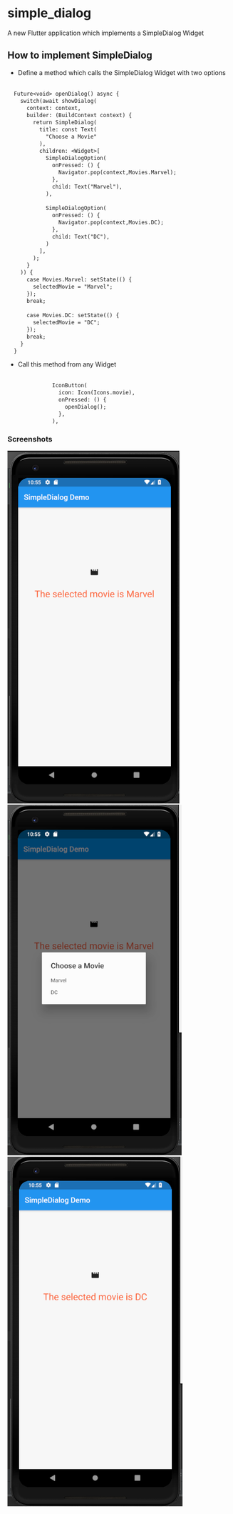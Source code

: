 # simple_dialog

A new Flutter application which implements a SimpleDialog Widget

## How to implement SimpleDialog

- Define a method which calls the SimpleDialog Widget with two options

```

  Future<void> openDialog() async {
    switch(await showDialog(
      context: context,
      builder: (BuildContext context) {
        return SimpleDialog(
          title: const Text(
            "Choose a Movie"
          ),
          children: <Widget>[
            SimpleDialogOption(
              onPressed: () {
                Navigator.pop(context,Movies.Marvel);
              },
              child: Text("Marvel"),
            ),

            SimpleDialogOption(
              onPressed: () {
                Navigator.pop(context,Movies.DC);
              },
              child: Text("DC"),
            )
          ],
        );
      }
    )) {
      case Movies.Marvel: setState(() {
        selectedMovie = "Marvel";
      });
      break;

      case Movies.DC: setState(() {
        selectedMovie = "DC";
      });
      break;
    }
  }

```

- Call this method from any Widget

```

              IconButton(
                icon: Icon(Icons.movie),
                onPressed: () {
                  openDialog();
                },
              ),

```


### Screenshots

![](screenshots/screen1.png) ![](screenshots/screen2.png) ![](screenshots/screen3.png)